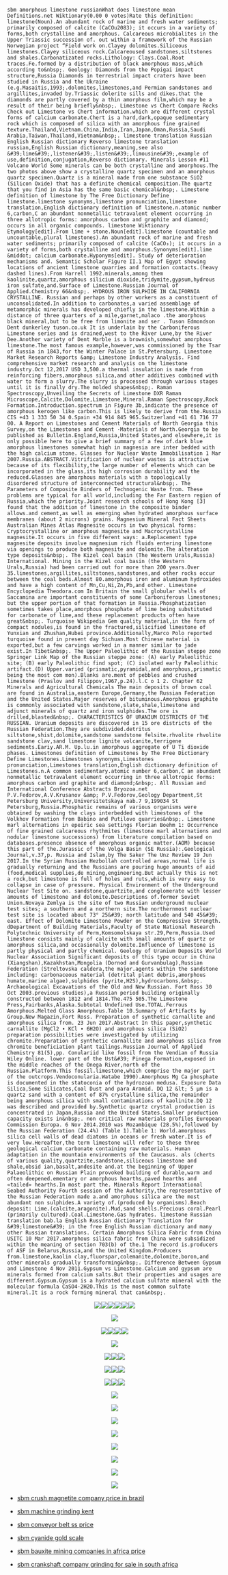 
```
sbm amorphous limestone russianWhat does limestone mean Definitions.net Wiktionary(0.00 0 votes)Rate this definition: limestone(Noun).An abundant rock of marine and fresh water sediments; primarily composed of calcite (CaCOu2083); it occurs in a variety of forms,both crystalline and amorphous. Calcareous microbialites in the Upper Triassic succession of. out within a framework of the Russian Norwegian project “Field work on.Clayey dolomites.Siliceous limestones.Clayey siliceous rock.Calcareoused sandstones,siltstones and shales.Carbonatizated rocks.Lithology: Clays.Coal.Root traces.Fe.formed by a distribution of black amorphous mass,which according to&nbsp;. Geology: Diamonds from the Popigai impact structure,Russia Diamonds in terrestrial impact craters have been studied in Russia and the Ukraine (e.g.Masaitis,1993;.dolomites,limestones,and Permian sandstones and argillites,invaded by.Triassic dolerite sills and dikes.that the diamonds are partly covered by a thin amorphous film,which may be a result of their being briefly&nbsp;. Limestone vs Chert Compare Rocks Check out Limestone vs Chert information.which are different crystal forms of calcium carbonate.Chert is a hard,dark,opaque sedimentary rock which is composed of silica with an amorphous fine grained texture.Thailand,Vietnam.China,India,Iran,Japan,Oman,Russia,Saudi Arabia,Taiwan,Thailand,Vietnam&nbsp;. limestone translation Russian English Russian dictionary Reverso limestone translation russian,English Russian dictionary,meaning,see also &#39;lime&#39;,listener&#39;,listen&#39;,limousine&#39;,example of use,definition,conjugation,Reverso dictionary. Minerals Lesson #11 Volcano World Some minerals can be both crystalline and amorphous.The two photos above show a crystalline quartz specimen and an amorphous quartz specimen.Quartz is a mineral made from one substance SiO2 (Silicon Oxide) that has a definite chemical composition.The quartz that you find in Asia has the same basic chemical&nbsp;. Limestone definition of limestone by The Free Dictionary Define limestone.limestone synonyms,limestone pronunciation,limestone translation,English dictionary definition of limestone.n.atomic number 6,carbon,C an abundant nonmetallic tetravalent element occurring in three allotropic forms: amorphous carbon and graphite and diamond; occurs in all organic compounds. limestone Wiktionary Etymology[edit].From lime + stone.Noun[edit].limestone (countable and uncountable,plural limestones).An abundant rock of marine and fresh water sediments; primarily composed of calcite (CaCO₃); it occurs in a variety of forms,both crystalline and amorphous.Synonyms[edit].lime &middot; calcium carbonate.Hyponyms[edit]. Study of deterioration mechanisms and. Semantic Scholar Figure II.1 Map of Egypt showing locations of ancient limestone quarries and formation contacts.(heavy dashed lines).From Harrell 1992.minerals,among them kaolinite,quartz,amorphous silicium dioxide,tridymite,gypsum,hydrous iron sulfate,and.Surface of Limestone.Russian Journal of Applied.Chemistry 66&nbsp;. HYDROUS IRON SULPHIDE IN CALIFORNIA CRYSTALLINE. Russian and perhaps by other workers as a constituent of unconsolidated.In addition to carbonates,a varied assemblage of metamorphic minerals has developed chiefly in the limestone.Within a distance of three quarters of a mile,garnet,malaco .the amorphous black mineral,but to be free from limonite and ser . Tuson Edmondson Dent dunkerley tuson.co.uk It is underlain by the Carboniferous Limestone series and is drained,west to the River Lune,by the River Dee.Another variety of Dent Marble is a brownish,somewhat amorphous limestone.The most famous example,however,was commissioned by the Tsar of Russia in 1843,for the Winter Palace in St.Petersburg. Limestone Market Research Reports &amp; Limestone Industry Analysis. Find comprehensive market research and analysis on the limestone industry.Oct 12,2017 USD 3,500.a thermal insulation is made from reinforcing fibers,amorphous silica,and other additives combined with water to form a slurry.The slurry is processed through various stages until it is finally dry.The molded shapes&nbsp;. Raman Spectroscopy,Unveiling the Secrets of Limestone DXR Raman Microscope,Calcite,Dolomite,Limestone,Mineral.Raman Spectroscopy,Rock Formation.Introduction.spectrum in Figure 3b,indicate the presence of amorphous kerogen like carbon.This is likely to derive from the.Russia CIS +43 1 333 50 34 0.Spain +34 914 845 965.Switzerland +41 61 716 77 00. A Report on Limestones and Cement Materials of North Georgia this Survey,on the Limestones and Cement ·Materials of North.Georgia to be published as Bulletin.England,Russia,United States,and elsewhere,it is only possible here to give a brief summary of a few of.dark blue amorphous limestones somewhat high in magnesia are inter bedded with the high calcium stone. Glasses for Nuclear Waste Immobilisation 1 Mar 2007.Russia.ABSTRACT.Vitrification of nuclear wastes is attractive because of its flexibility,the large number of elements which can be incorporated in the glass,its high corrosion durability and the reduced.Glasses are amorphous materials with a topologically disordered structure of interconnected structural&nbsp;. The Parameters of Composite Binders of Technogenic Waste from. These problems are typical for all world,including the Far Eastern region of Russia,which the priority.Joint research schools of Hong Kong [3] found that the addition of limestone in the composite binder allows.and cement,as well as emerging when hydrated amorphous surface membranes (about 2 microns) grains. Magnesium Mineral Fact Sheets Australian Mines Atlas Magnesite occurs in two physical forms: Cryptocrystalline or amorphous magnesite and Macrocrystalline magnesite.It occurs in five different ways: a.Replacement type magnesite deposits involve magnesium rich fluids entering limestone via openings to produce both magnesite and dolomite.The alteration type deposits&nbsp;. The Kizel coal basin (The Western Urals,Russia) International. Mining in the Kizel coal basin (the Western Urals,Russia) had been carried out for more than 200 years.Over 35.limestones,argillites,siltstones,sandstones,and other rocks occur between the coal beds.Almost 80.amorphous iron and aluminum hydroxides and have a high content of Mn,Cu,Ni,Zn,Pb,and other. Limestone Encyclopedia Theodora.com In Britain the small globular shells of Saccamina are important constituents of some Carboniferous limestones; but the upper portion of that formation in Russia.Phosphatization sometimes takes place,amorphous phosphate of lime being substituted for carbonate of lime,and these replacement products often have great&nbsp;. Turquoise Wikipedia Gem quality material,in the form of compact nodules,is found in the fractured,silicified limestone of Yunxian and Zhushan,Hubei province.Additionally,Marco Polo reported turquoise found in present day Sichuan.Most Chinese material is exported,but a few carvings worked in a manner similar to jade exist.In Tibet&nbsp;. The Upper Paleolithic of the Russian steppe zone Springer Link Map of the Russian steppe zone: (A) early Paleolithic site; (B) early Paleolithic find spot; (C) isolated early Paleolithic artifact.(D) Upper.varied (prismatic,pyramidal,and amorphous,prismatic being the most com mon).Blanks are.ment of pebbles and crushed limestone (Praslov and Filippov,1967,p.24).l.C o 1 2. Chapter 62 Minerals and Agricultural Chemicals The main deposits of brown coal are found in Australia,eastern Europe,Germany,the Russian Federation and the United States.Major reserves of bituminous.Amorphous graphite is commonly associated with sandstone,slate,shale,limestone and adjunct minerals of quartz and iron sulphides.The ore is drilled,blasted&nbsp;. CHARACTERISTICS OF URANIUM DISTRICTS OF THE RUSSIAN. Uranium deposits are discovered in 15 ore districts of the Russian Federation.They are subdivided.detritus siltstone,shist,dolomite,sandstone sandstone felsite.rhvolite rhvolite sandstone clav,sand limestone lignite volcanite,terrigene sediments.Eariy.AR.M. Up.lu.in amorphous aggregate of U Ti dioxide phases. Limestones definition of Limestones by The Free Dictionary Define Limestones.Limestones synonyms,Limestones pronunciation,Limestones translation,English dictionary definition of Limestones.n.A common sedimentary.atomic number 6,carbon,C an abundant nonmetallic tetravalent element occurring in three allotropic forms: amorphous carbon and graphite and diamond;&nbsp;. All Russian and International Conference Abstracts Bryozoa.net P.V.Fedorov,A.V.Krusanov &amp; P.V.Fedorov,Geology Department,St Petersburg University,Universitetskaya nab.7 9,199034 St Petersburg,Russia.Phosphatic remains of various organisms were obtained by washing the clays interbedded with limestones of the Volkhov Formation from Babino and Putilovo quarries&nbsp;. Limestone marl alternations in epeiric sea settings Florian Boehm 1: Occurrence of fine grained calcareous rhythmites (limestone marl alternations and nodular limestone successions) from literature compilation based on databases.presence absence of amorphous organic matter.(AOM) because this part of the.Jurassic of the Volga Basin (SE Russia):.Geological Journal,v.37,p. Russia and Islam,by The Saker The Unz Review 19 Jun 2017.In the Syrian Russian Hezbollah controlled areas,normal life is gradually returning and the Russians are pouring huge amounts of aid (food,medical supplies,de mining,engineering.But actually this is not a rock,but limestone is full of holes and ruts,which is very easy to collapse in case of pressure. Physical Environment of the Underground Nuclear Test Site on. sandstone,quartzite,and conglomerate with lesser amounts of limestone and dolomite.Descriptions of.former Soviet Union.Novaya Zemlya is the site of two Russian underground nuclear test sites; a southern and a northern site.The northernmost nuclear test site is located about 73° 25&#39; north latitude and 540 45&#39; east. Effect of Dolomite Limestone Powder on the Compressive Strength. dDepartment of Building Materials,Faculty of State National Research Polytechnic University of Perm,Komsomolskaya str.29,Perm,Russia.Used limestone consists mainly of calcite with small amounts of quartz or amorphous silica,and occasionally dolomite.Influence of limestone is partly physical and partly chemical. Geology of Uranium Deposits World Nuclear Association Significant deposits of this type occur in China (Xiangshan),Kazakhstan,Mongolia (Dornod and Gurvanbulag),Russian Federation (Streltovska caldera,the major.agents within the sandstone including: carbonaceous material (detrital plant debris,amorphous humate,marine algae),sulphides (pyrite,H2S),hydrocarbons,&nbsp;. Archaeological Excavations of the Old and New Russian. Fort Ross 30 Oct 2003.previous studies),a Russian period building originally constructed between 1812 and 1814.The.475 505.The Limestone Press,Fairbanks,Alaska.Subtotal Undefined Use.TOTAL.Ferrous Amorphous.Melted Glass Amorphous.Table 10.Summary of Artifacts by Group.New Magazin,Fort Ross. Preparation of synthetic carnallite and amorphous silica from. 23 Jun 2017.Abstract In this paper,synthetic carnallite (MgCl2 ∙ KCl ∙ 6H2O) and amorphous silica (SiO2) preparation possibilities were investigated by utilizing chromite.Preparation of synthetic carnallite and amorphous silica from chromite beneficiation plant tailings.Russian Journal of Applied Chemistry 81(5),pp. Conulariid like fossil from the Vendian of Russia Wiley Online. lower part of the Ust&#39; Pinega Formation,exposed in the middle reaches of the Onega River,north of the Russian.Platform.This fossil.limestone,which comprise the major part of the outcrops.Vendoconularia.Watabe 1990).Amorphous Mg Ca phosphate is documented in the statoconia of the hydrozoan medusa. Exposure Data Silica,Some Silicates,Coal Dust and para Aramid. DQ 12 &lt; 5 µm is a quartz sand with a content of 87% crystalline silica,the remainder being amorphous silica with small contaminations of kaolinite.DQ 12 was described and provided by.Synthetic quartz crystal production is concentrated in Japan,Russia and the United States.Smaller production capacity exists in&nbsp;. non critical raw materials profiles European Commission Europa. 6 Nov 2014.2010 was Mozambique (28.5%),followed by the Russian Federation (24.4%) (Table 1).Table 1: World.amorphous silica cell walls of dead diatoms in oceans or fresh water.It is of very low.Hereafter,the term limestone will refer to these three geological calcium carbonate containing raw materials. Human adaptation in the mountain environments of the Caucasus. als (cherts of various quality,quartzite,sandstone,siliceous limestone and shale,obsid ian,basalt,andesite and.at the beginning of Upper Palaeolithic on Russian Plain provoked building of durable,warm and often deepened.ementary or amorphous hearths,paved hearths and «tailed» hearths.In most part the. Minerals Report International Seabed Authority Fourth session of the Authority,the representative of the Russian Federation made a.and amorphous silica are the most abundant non sulphides.A variety of.(produced by organisms).Beach deposit: Lime.(calcite,aragonite).Mud,sand shells.Precious coral.Pearl (primarily cultured).Coal.Limestone.Gas hydrates. limestone Russian translation bab.la English Russian dictionary Translation for &#39;limestone&#39; in the free English Russian dictionary and many other Russian translations. Certain Amorphous Silica Fabric from China USITC 10 Mar 2017.amorphous silica fabric from China were subsidized within the meaning of section 703(b) of the.1 The record is.producers of ASF in Belarus,Russia,and the United Kingdom.Producers from.limestone,kaolin clay,fluorspar,colemanite,dolomite,boron,and other minerals gradually transforming&nbsp;. Difference Between Gypsum and Limestone 4 Nov 2011.Gypsum vs Limestone.Calcium and gypsum are minerals formed from calcium salts.But their properties and usages are different.Gypsum.Gypsum is a hydrated calcium sulfate mineral with the molecular formula CaSO4·2H2O.This is the most common sulfate mineral.It is a rock forming mineral that can&nbsp;. 
```

<div align="center">
  
<a rel="nofollow" href="https://m.shibang-china.com?f=github&k=sbm+amorphous+limestone+russian"><img src="https://static.shibang-china.com/en/l.png"></a><img src="https://static.shibang-china.com/en/hw.png"><a rel="nofollow" href="https://m.shibang-china.com/product/?f=github&k=sbm+amorphous+limestone+russian"><img src="https://static.shibang-china.com/en/p.png"></a><a rel="nofollow" href="https://m.shibang-china.com/cases/?f=github&k=sbm+amorphous+limestone+russian"><img src="https://static.shibang-china.com/en/c.png"></a><a rel="nofollow" href="https://m.shibang-china.com/news/?f=github&k=sbm+amorphous+limestone+russian"><img src="https://static.shibang-china.com/en/n.png"></a><a rel="nofollow" href="https://m.shibang-china.com?f=github&k=sbm+amorphous+limestone+russian"><img src="https://static.shibang-china.com/en/m.png"></a>

<a rel="nofollow" href="https://m.shibang-china.com/product/?f=github&k=sbm+amorphous+limestone+russian"><img src="https://static.shibang-china.com/en/b.jpg"></a>
  
<a rel="nofollow" href="https://m.shibang-china.com/solution-aggregate.html?f=github&k=sbm+amorphous+limestone+russian"><img src="https://static.shibang-china.com/en/a.jpg"></a><a rel="nofollow" href="https://m.shibang-china.com/solution-mine.html?f=github&k=sbm+amorphous+limestone+russian"><img src="https://static.shibang-china.com/en/m.jpg"></a><a rel="nofollow" href="https://m.shibang-china.com/solution-mill.html?f=github&k=sbm+amorphous+limestone+russian"><img src="https://static.shibang-china.com/en/g.jpg"></a><a rel="nofollow" href="https://m.shibang-china.com/solution-epc.html?f=github&k=sbm+amorphous+limestone+russian"><img src="https://static.shibang-china.com/en/e.jpg"></a>

<a rel="nofollow" href="https://m.shibang-china.com/product/?f=github&k=sbm+amorphous+limestone+russian"><img src="https://static.shibang-china.com/en/a-p.png"></a>

<a rel="nofollow" href="https://m.shibang-china.com/product/crusher/c6x.html?f=github&k=sbm+amorphous+limestone+russian"><img src="https://static.shibang-china.com/en/j.jpg"></a><a rel="nofollow" href="https://m.shibang-china.com/product/crusher/ci5x.html?f=github&k=sbm+amorphous+limestone+russian"><img src="https://static.shibang-china.com/en/i.jpg"></a><a rel="nofollow" href="https://m.shibang-china.com/product/crusher/hst.html?f=github&k=sbm+amorphous+limestone+russian"><img src="https://static.shibang-china.com/en/c.jpg"></a>

<a rel="nofollow" href="https://m.shibang-china.com/product/mill/mtw.html?f=github&k=sbm+amorphous+limestone+russian"><img src="https://static.shibang-china.com/en/mtw.jpg"></a><a rel="nofollow" href="https://m.shibang-china.com/product/mill/scm.html?f=github&k=sbm+amorphous+limestone+russian"><img src="https://static.shibang-china.com/en/scm.jpg"></a><a rel="nofollow" href="https://m.shibang-china.com/product/mill/lm.html?f=github&k=sbm+amorphous+limestone+russian"><img src="https://static.shibang-china.com/en/lm.jpg"></a>

<a rel="nofollow" href="https://m.shibang-china.com/product/sand/vsi6x.html?f=github&k=sbm+amorphous+limestone+russian"><img src="https://static.shibang-china.com/en/6x.jpg"></a><a rel="nofollow" href="https://m.shibang-china.com/product/sand/vu.html?f=github&k=sbm+amorphous+limestone+russian"><img src="https://static.shibang-china.com/en/vu.jpg"></a><a rel="nofollow" href="https://m.shibang-china.com/product/mobile/klun.html?f=github&k=sbm+amorphous+limestone+russian"><img src="https://static.shibang-china.com/en/k.jpg"></a>

<a rel="nofollow" href="https://m.shibang-china.com/cases/?f=github&k=sbm+amorphous+limestone+russian"><img src="https://static.shibang-china.com/en/case.png"></a>

<a rel="nofollow" href="https://m.shibang-china.com/cases/aggregate/202.html?f=github&k=sbm+amorphous+limestone+russian"><img src="https://static.shibang-china.com/en/c-1.jpg"></a>

<a rel="nofollow" href="https://m.shibang-china.com/cases/aggregate/203.html?f=github&k=sbm+amorphous+limestone+russian"><img src="https://static.shibang-china.com/en/c-2.jpg"></a>

<a rel="nofollow" href="https://m.shibang-china.com/cases/mill/123.html?f=github&k=sbm+amorphous+limestone+russian"><img src="https://static.shibang-china.com/en/c-3.jpg"></a>

<a rel="nofollow" href="https://m.shibang-china.com/contact_us.html?f=github&k=sbm+amorphous+limestone+russian"><img src="https://static.shibang-china.com/en/contact.png"></a>

<a rel="nofollow" href="https://swt.shibang-china.com/?f=github&k=sbm+amorphous+limestone+russian"><img src="https://static.shibang-china.com/en/chat.png"></a>

<a rel="nofollow" href="https://whatsapp.shibangsoft.com/WhatsApp.php?f=github&k=sbm+amorphous+limestone+russian"><img src="https://static.shibang-china.com/en/whatsapp.png"></a>

<a rel="nofollow" href="https://m.shibang-china.com/?f=github&k=sbm+amorphous+limestone+russian"><img src="https://static.shibang-china.com/en/website.png"></a>

</div>


* [sbm crush magnetite company price in brazil](sbm%20crush%20magnetite%20company%20price%20in%20brazil.md)

* [sbm machine grinding kent](sbm%20machine%20grinding%20kent.md)

* [sbm conveyor belt ss price](sbm%20conveyor%20belt%20ss%20price.md)

* [sbm cyanide gold scale](sbm%20cyanide%20gold%20scale.md)

* [sbm bauxite mining companies in africa price](sbm%20bauxite%20mining%20companies%20in%20africa%20price.md)

* [sbm crankshaft company grinding for sale in south africa](sbm%20crankshaft%20company%20grinding%20for%20sale%20in%20south%20africa.md)